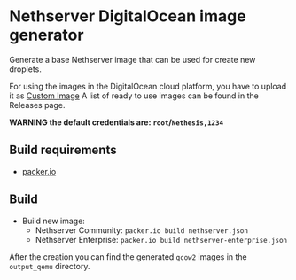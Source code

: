 # Nethserver DigitalOcean image generator

Generate a base Nethserver image that can be used for create new droplets.

For using the images in the DigitalOcean cloud platform, you have to upload it as
[Custom Image](https://www.digitalocean.com/docs/images/custom-images/how-to/upload/)
A list of ready to use images can be found in the Releases page.

**WARNING the default credentials are: `root`/`Nethesis,1234`**

## Build requirements

* [packer.io](https://packer.io/)

## Build

* Build new image:
  * Nethserver Community: `packer.io build nethserver.json`
  * Nethserver Enterprise: `packer.io build nethserver-enterprise.json`

After the creation you can find the generated `qcow2` images in the `output_qemu` directory.
